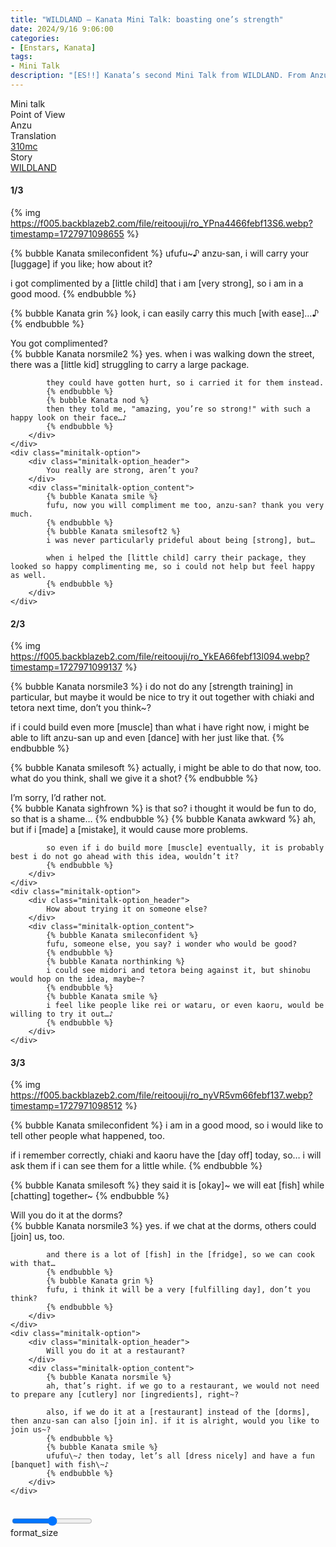 ```yaml
---
title: "WILDLAND – Kanata Mini Talk: boasting one’s strength"
date: 2024/9/16 9:06:00
categories:
- [Enstars, Kanata]
tags:
- Mini Talk
description: "[ES!!] Kanata’s second Mini Talk from WILDLAND. From Anzu’s POV."
---
```

<div class="three-wrapper" style="--storyColor:#5ac189;--storyColor-rgb:90,193,137;--storyColor-h:147.4;--storyColor-s:45.4%;--storyColor-l:55.5%;">
    <div class="info-area">
        <div class="info">
            <div class="info-item characters">
                <div class="label">
                    Mini talk
                </div>
                <div class="value">
					<a href="/categories/Enstars/Kanata" character="Kanata"></a>
                </div>
            </div>
            <div class="info-item one">
                <div class="label">
                    Point of View
                </div>
                <div class="value">
                    Anzu
                </div>
            </div>
            <div class="info-item two">
                <div class="label">
                    Translation
                </div>
                <div class="value">
                    <a href="/about">310mc</a>
                </div>
            </div>
            <div class="info-item three">
                <div class="label">
                   Story
                </div>
                <div class="value">
                    <a href="/wildland">WILDLAND</a>
                </div>
            </div>
        </div>
    </div>
</div>

<!-- more -->

#### <div mt="rare"></div> 1/3

{% img https://f005.backblazeb2.com/file/reitoouji/ro_YPna4466febf13S6.webp?timestamp=1727971098655 %}

{% bubble Kanata smileconfident %}
ufufu~♪ anzu-san, i will carry your [luggage] if you like; how about it?

i got complimented by a [little child] that i am [very strong], so i am in a good mood.
{% endbubble %}

{% bubble Kanata grin %}
look, i can easily carry this much [with ease]…♪
{% endbubble %}

<div class="minitalk" character="Anzu">
    <div class="minitalk-option">
        <div class="minitalk-option_header">
            You got complimented?
        </div>
        <div class="minitalk-option_content">
            {% bubble Kanata norsmile2 %}
            yes. when i was walking down the street, there was a [little kid] struggling to carry a large package. 

            they could have gotten hurt, so i carried it for them instead.
            {% endbubble %}
            {% bubble Kanata nod %}
            then they told me, "amazing, you’re so strong!" with such a happy look on their face…♪
			{% endbubble %}
        </div>
    </div>
    <div class="minitalk-option">
        <div class="minitalk-option_header">
            You really are strong, aren’t you?
        </div>
        <div class="minitalk-option_content">
            {% bubble Kanata smile %}
            fufu, now you will compliment me too, anzu-san? thank you very much.
            {% endbubble %}
            {% bubble Kanata smilesoft2 %}
            i was never particularly prideful about being [strong], but…

            when i helped the [little child] carry their package, they looked so happy complimenting me, so i could not help but feel happy as well.
			{% endbubble %}
        </div>
    </div>
</div>

#### <div mt="rare"></div> 2/3

{% img https://f005.backblazeb2.com/file/reitoouji/ro_YkEA66febf13l094.webp?timestamp=1727971099137 %}

{% bubble Kanata norsmile3 %}
i do not do any [strength training] in particular, but maybe it would be nice to try it out together with chiaki and tetora next time, don’t you think~?

if i could build even more [muscle] than what i have right now, i might be able to lift anzu-san up and even [dance] with her just like that.
{% endbubble %}

{% bubble Kanata smilesoft %}
actually, i might be able to do that now, too. what do you think, shall we give it a shot?
{% endbubble %}

<div class="minitalk" character="Anzu">
    <div class="minitalk-option">
        <div class="minitalk-option_header">
            I’m sorry, I’d rather not.
        </div>
        <div class="minitalk-option_content">
            {% bubble Kanata sighfrown %}
            is that so? i thought it would be fun to do, so that is a shame…
            {% endbubble %}
            {% bubble Kanata awkward %}
            ah, but if i [made] a [mistake], it would cause more problems.

            so even if i do build more [muscle] eventually, it is probably best i do not go ahead with this idea, wouldn’t it?
			{% endbubble %}
        </div>
    </div>
    <div class="minitalk-option">
        <div class="minitalk-option_header">
            How about trying it on someone else?
        </div>
        <div class="minitalk-option_content">
            {% bubble Kanata smileconfident %}
            fufu, someone else, you say? i wonder who would be good?
            {% endbubble %}
            {% bubble Kanata northinking %}
            i could see midori and tetora being against it, but shinobu would hop on the idea, maybe~?
            {% endbubble %}
            {% bubble Kanata smile %}
            i feel like people like rei or wataru, or even kaoru, would be willing to try it out…♪
			{% endbubble %}
        </div>
    </div>
</div>

#### <div mt="rare"></div> 3/3

{% img https://f005.backblazeb2.com/file/reitoouji/ro_nyVR5vm66febf137.webp?timestamp=1727971098512 %}

{% bubble Kanata smileconfident %}
i am in a good mood, so i would like to tell other people what happened, too.

if i remember correctly, chiaki and kaoru have the [day off] today, so… i will ask them if i can see them for a little while.
{% endbubble %}

{% bubble Kanata smilesoft %}
they said it is [okay]\~ we will eat [fish] while [chatting] together\~
{% endbubble %}

<div class="minitalk" character="Anzu">
    <div class="minitalk-option">
        <div class="minitalk-option_header">
          Will you do it at the dorms?
        </div>
        <div class="minitalk-option_content">
            {% bubble Kanata norsmile3 %}
            yes. if we chat at the dorms, others could [join] us, too.

            and there is a lot of [fish] in the [fridge], so we can cook with that…
            {% endbubble %}
            {% bubble Kanata grin %}
            fufu, i think it will be a very [fulfilling day], don’t you think?
			{% endbubble %}
        </div>
    </div>
    <div class="minitalk-option">
        <div class="minitalk-option_header">
            Will you do it at a restaurant?
        </div>
        <div class="minitalk-option_content">
            {% bubble Kanata norsmile %}
            ah, that’s right. if we go to a restaurant, we would not need to prepare any [cutlery] nor [ingredients], right~?

            also, if we do it at a [restaurant] instead of the [dorms], then anzu-san can also [join in]. if it is alright, would you like to join us~?
            {% endbubble %}
            {% bubble Kanata smile %}
            ufufu\~♪ then today, let’s all [dress nicely] and have a fun [banquet] with fish\~♪
			{% endbubble %}
        </div>
    </div>
</div>
<br>
<div class="navigation2">
    <div class="toolbar-wrapper">
        <div class="slider-container">
            <input type="range" min="1" max="5" value="3" class="slider">
        </div>
        <div class="toolbar">
            <a target="_blank" href="/translations" class="home-button" title="Translations Masterlist"><i class="fa fa-home"></i></a>
            <a href="/wildland/minitalk/kanata_1" title="Kanata Mini Talk: fish [paintings]"><i class="fa fa-arrow-left"></i></a>
            <div class="toolbar__section">
                <a id="sliderDrop">
                    <span class="material-icons-round" title="Text Size">format_size</span>
                </a>
            </div>
            <a target="_blank" href="/wildland#Mini-Talks" title="Index"><i class="fa fa-star"></i></a>
            <a href="#top" class="top-arrow" title="Back to Top"><i class="fa fa-arrow-up"></i></a>
        </div>
    </div>
</div>